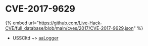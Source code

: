 # CVE-2017-9629
{% embed url="https://github.com/Live-Hack-CVE/full_database/blob/main/cves/2017/CVE-2017-9629.json" %}

* USSCltd ~> [aaLogger](https://www.alice-snow.ru/2017/database/cve-2017-9629/aalogger-usscltd)